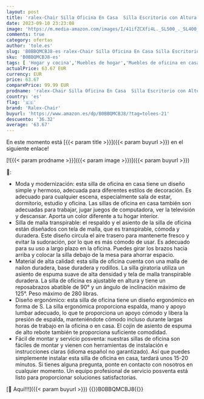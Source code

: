 ```yaml
---
layout: post
title: 'ralex-Chair Silla Oficina En Casa  Silla Escritorio con Altura Ajustable  Silla Oficina Ergonómica De Escritorio con Reposabrazos Abatible y Soporte Lumbar'
date: 2023-09-10 23:23:08
image: 'https://m.media-amazon.com/images/I/41ifZCXfi4L._SL500_._SL400_.jpg'
comments: true
category: ofertas
author: 'tole.es'
slug: 'B0BBQMCBJ8-es ralex-Chair Silla Oficina En Casa Silla Escritorio con...'
sku: 'B0BBQMCBJ8-es'
tags: [ 'Hogar y cocina','Muebles de hogar','Muebles de oficina en casa','Sillas de escritorio de oficina','Sillas y sofás de oficina','oficina','ralex-chair','silla','🇪🇸', ]
actualPrice: 63.67 EUR
currency: EUR
price: 63.67
comparePrice: 99.99 EUR
prodname: 'ralex-Chair Silla Oficina En Casa  Silla Escritorio con Altura Ajustable  Silla Oficina Ergonómica De Escritorio con Reposabrazos Abatible y Soporte Lumbar'
country: 'es'
flag: '🇪🇸'
brand: 'Ralex-Chair'
buyurl: 'https://www.amazon.es/dp/B0BBQMCBJ8/?tag=tolees-21'
descuento: '36.32'
average: '63.67'
---
```


En este momento está [{{< param title >}}]({{< param buyurl >}}) en el siguiente enlace!

[![{{< param prodname >}}]({{< param image >}})]({{< param buyurl >}})

🔎:

- Moda y modernización: esta silla de oficina en casa tiene un diseño simple y hermoso, adecuada para diferentes estilos de decoración. Es adecuado para cualquier escena, especialmente sala de estar, dormitorio, estudio y oficina. Las sillas de oficina en casa también son adecuadas para trabajar, jugar juegos de computadora, ver la televisión y descansar. Aporta un color diferente a tu hogar interior.
- Silla de malla transpirable: el respaldo y el asiento de la silla de oficina están diseñados con tela de malla, que es transpirable, cómoda y duradera. Este diseño circula el aire trasero para mantenerte fresco y evitar la sudoración, por lo que es más cómodo de usar. Es adecuado para su uso a largo plazo en la oficina. Puedes girar los brazos hacia arriba y colocar la silla debajo de la mesa para ahorrar espacio.
- Material de alta calidad: esta silla de oficina cuenta con una malla de nailon duradera, base duradera y rodillos. La silla giratoria utiliza un asiento de espuma suave de alta densidad y tela de malla transpirable duradera. La silla de oficina es ajustable en altura y tiene un reposabrazos abatible de 90° y un ángulo de inclinación máximo de 125°. Peso máximo de 280 libras.
- Diseño ergonómico: esta silla de oficina tiene un diseño ergonómico en forma de S. La silla ergonómica proporciona espalda, mano y apoyo lumbar adecuado, lo que te proporciona un apoyo cómodo y libera la presión de espalda, manteniéndote cómodo incluso durante largas horas de trabajo en la oficina o en casa. El cojín de asiento de espuma de alto rebote también te proporciona suficiente comodidad.
- Fácil de montar y servicio posventa: nuestras sillas de oficina son fáciles de montar y vienen con herramientas de instalación e instrucciones claras (idioma español no garantizado). Así que puedes simplemente instalar esta silla de oficina en casa, tardará unos 15-20 minutos. Si tienes alguna pregunta, ponte en contacto con nosotros en cualquier momento. Un equipo profesional de servicio posventa está listo para proporcionar soluciones satisfactorias.

[🛒 Aquí!!!]({{< param buyurl >}})
{{<world>}}B0BBQMCBJ8{{</world>}}
